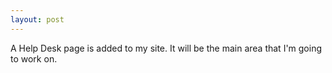 ```yaml
---
layout: post
---
```

A Help Desk page is added to my site. It will be the main area that I'm going to work on.
